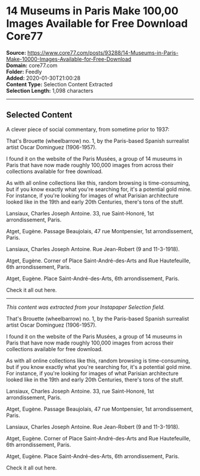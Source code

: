 # 14 Museums in Paris Make 100,00 Images Available for Free Download Core77

**Source:** https://www.core77.com/posts/93288/14-Museums-in-Paris-Make-10000-Images-Available-for-Free-Download  
**Domain:** core77.com  
**Folder:** Feedly  
**Added:** 2020-01-30T21:00:28  
**Content Type:** Selection Content Extracted  
**Selection Length:** 1,098 characters  


---

## Selected Content

A clever piece of social commentary, from sometime prior to 1937:

That's Brouette (wheelbarrow) no. 1, by the Paris-based Spanish surrealist artist Oscar Dominguez (1906-1957).

I found it on the website of the Paris Musées, a group of 14 museums in Paris that have now made roughly 100,000 images from across their collections available for free download.

As with all online collections like this, random browsing is time-consuming, but if you know exactly what you're searching for, it's a potential gold mine. For instance, if you're looking for images of what Parisian architecture looked like in the 19th and early 20th Centuries, there's tons of the stuff.

Lansiaux, Charles Joseph Antoine. 33, rue Saint-Honoré, 1st arrondissement, Paris.

Atget, Eugène. Passage Beaujolais, 47 rue Montpensier, 1st arrondissement, Paris.

Lansiaux, Charles Joseph Antoine. Rue Jean-Robert (9 and 11-3-1918).

Atget, Eugène. Corner of Place Saint-André-des-Arts and Rue Hautefeuille, 6th arrondissement, Paris.

Atget, Eugène. Place Saint-André-des-Arts, 6th arrondissement, Paris.

Check it all out here.

---

*This content was extracted from your Instapaper Selection field.*

That's Brouette (wheelbarrow) no. 1, by the Paris-based Spanish surrealist artist Oscar Dominguez (1906-1957).

I found it on the website of the Paris Musées, a group of 14 museums in Paris that have now made roughly 100,000 images from across their collections available for free download.

As with all online collections like this, random browsing is time-consuming, but if you know exactly what you're searching for, it's a potential gold mine. For instance, if you're looking for images of what Parisian architecture looked like in the 19th and early 20th Centuries, there's tons of the stuff.

Lansiaux, Charles Joseph Antoine. 33, rue Saint-Honoré, 1st arrondissement, Paris.

Atget, Eugène. Passage Beaujolais, 47 rue Montpensier, 1st arrondissement, Paris.

Lansiaux, Charles Joseph Antoine. Rue Jean-Robert (9 and 11-3-1918).

Atget, Eugène. Corner of Place Saint-André-des-Arts and Rue Hautefeuille, 6th arrondissement, Paris.

Atget, Eugène. Place Saint-André-des-Arts, 6th arrondissement, Paris.

Check it all out here.
